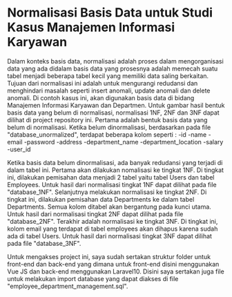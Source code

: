 # Normalisasi Basis Data untuk Studi Kasus Manajemen Informasi Karyawan
Dalam konteks basis data, normalisasi adalah proses dalam mengorganisasi data yang ada didalam basis data yang prosesnya adalah memecah suatu tabel menjadi beberapa tabel kecil yang memiliki data saling berkaitan. Tujuan dari normalisasi ini adalah untuk mengurangi redudansi dan menghindari masalah seperti insert anomali, update anomali dan delete anomali.  Di contoh kasus ini, akan digunakan basis data di bidang Manajemen Informasi Karyawan dan Departmen. Untuk gambar hasil bentuk basis data yang belum di normalisasi, normalisasi 1NF, 2NF dan 3NF dapat dilihat di project repository ini. Pertama adalah bentuk basis data yang belum di normalisasi. Ketika belum dinormalisasi, berdasarkan pada file "database_unormalized", terdapat beberapa kolom seperti : 
-id 
-name 
-email 
-password 
-address 
-department_name 
-department_location 
-salary 
-user_id

Ketika basis data belum dinormalisasi, ada banyak redudansi yang terjadi di dalam tabel ini. Pertama akan dilakukan nomalisasi ke tingkat 1NF. Di tingkat ini, dilakukan pemisahan data menjadi 2 tabel yaitu tabel Users dan tabel Employees. Untuk hasil dari normalisasi tingkat 1NF dapat dilihat pada file "database_1NF". Selanjutnya melakukan normalisasi ke tingkat 2NF. Di tingkat ini, dilakukan pemisahan data Departments ke dalam tabel Departments. Semua kolom ditabel akan bergantung pada kunci utama. Untuk hasil dari normalisasi tingkat 2NF dapat dilihat pada file "database_2NF". Terakhir adalah normalisasi ke tingkat 3NF. Di tingkat ini, kolom email yang terdapat di tabel employees akan dihapus karena sudah ada di tabel Users. Untuk hasil dari normalisasi tingkat 3NF dapat dilihat pada file "database_3NF".

Untuk mengakses project ini, saya sudah sertakan struktur folder untuk front-end dan back-end yang dimana untuk front-end disini menggunakan Vue JS dan back-end menggunakan Laravel10. Disini saya sertakan juga file untuk melakukan import database yang dapat diakses di file "employee_department_management.sql".
